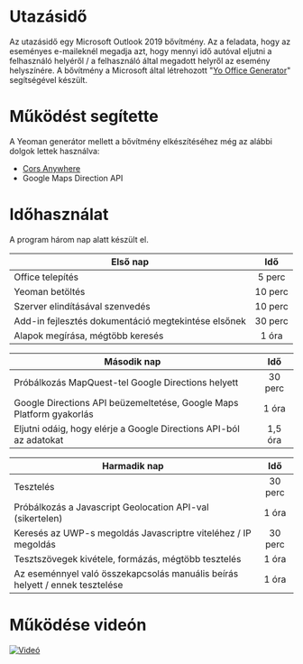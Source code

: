# Utazásidő

Az utazásidő egy Microsoft Outlook 2019 bővítmény. Az a feladata, hogy az eseményes e-maileknél megadja azt, hogy mennyi idő autóval eljutni a felhasználó helyéről / a felhasználó által megadott helyről az esemény helyszínére. A bővítmény a Microsoft által létrehozott "[Yo Office Generator](https://github.com/OfficeDev/generator-office)" segítségével készült.

# Működést segítette

A Yeoman generátor mellett a bővítmény elkészítéséhez még az alábbi dolgok lettek használva:
+ [Cors Anywhere](https://cors-anywhere.herokuapp.com/)
+ Google Maps Direction API

# Időhasználat

A program három nap alatt készült el.

| Első nap                                            | Idő     |
| --------------------------------------------------- |:-------:|
| Office telepítés                                    |  5 perc |
| Yeoman betöltés                                     | 10 perc |
| Szerver elindításával szenvedés                     | 10 perc |
| Add-in fejlesztés dokumentáció megtekintése elsőnek | 30 perc |
| Alapok megírása, mégtöbb keresés                    |  1 óra  |

| Második nap                                                          | Idő     |
| -------------------------------------------------------------------- |:-------:|
| Próbálkozás MapQuest-tel Google Directions helyett                   | 30 perc |
| Google Directions API beüzemeltetése, Google Maps Platform gyakorlás | 1 óra   |
| Eljutni odáig, hogy elérje a Google Directions API-ból az adatokat   | 1,5 óra |

| Harmadik nap                                                                 | Idő     |
| ---------------------------------------------------------------------------- |:-------:|
| Tesztelés                                                                    | 30 perc |
| Próbálkozás a Javascript Geolocation API-val (sikertelen)                    | 1 óra   |
| Keresés az UWP-s megoldás Javascriptre viteléhez / IP megoldás               | 30 perc |
| Tesztszövegek kivétele, formázás, mégtöbb tesztelés                          | 1 óra   |
| Az eseménnyel való összekapcsolás manuális beírás helyett / ennek tesztelése | 1 óra   |

# Működése videón

[![Videó](http://img.youtube.com/vi/FPLbW6iR6mU/0.jpg)](http://www.youtube.com/watch?v=FPLbW6iR6mU)

